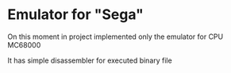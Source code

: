 # Emulator for "Sega"

On this moment in project implemented only the emulator for CPU MC68000

It has simple disassembler for executed binary file
